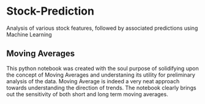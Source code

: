 # Stock-Prediction
Analysis of various stock features, followed by associated predictions using Machine Learning

## Moving Averages
This python notebook was created with the soul purpose of solidifying upon the concept of Moving Averages and understaning its utility for preliminary analysis of the data. Moving Average is indeed a very neat approach towards understanding the direction of trends. The notebook clearly brings out the sensitivity of both short and long term moving averages.
